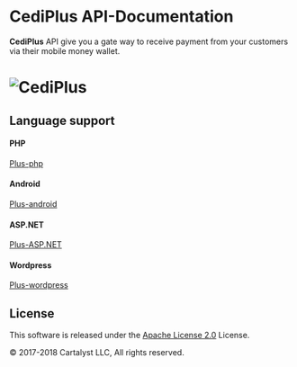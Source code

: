# CediPlus API-Documentation
**CediPlus** API give you a gate way to receive payment from your customers via their mobile money wallet.
# ![CediPlus](https://www.cediplus.com/xassets/images/mlogo.png)

## Language support

#### PHP
[Plus-php](https://github.com/cediplus/API-Documentation/tree/master/php)

#### Android
[Plus-android](https://github.com/cediplus/API-Documentation/tree/master/android)

#### ASP.NET
[Plus-ASP.NET](https://github.com/cediplus/API-Documentation/tree/master/asp.net)

#### Wordpress
[Plus-wordpress](https://github.com/cediplus/API-Documentation/tree/master/wordpress)

## License

This software is released under the [Apache License 2.0](LICENSE) License.

© 2017-2018 Cartalyst LLC, All rights reserved.
